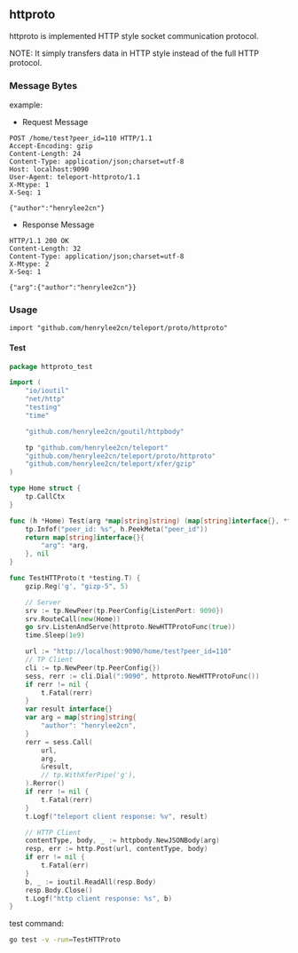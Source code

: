 ## httproto

httproto is implemented HTTP style socket communication protocol.

NOTE: It simply transfers data in HTTP style instead of the full HTTP protocol.

### Message Bytes

example:

- Request Message

```
POST /home/test?peer_id=110 HTTP/1.1
Accept-Encoding: gzip
Content-Length: 24
Content-Type: application/json;charset=utf-8
Host: localhost:9090
User-Agent: teleport-httproto/1.1
X-Mtype: 1
X-Seq: 1

{"author":"henrylee2cn"}
```

- Response Message

```
HTTP/1.1 200 OK
Content-Length: 32
Content-Type: application/json;charset=utf-8
X-Mtype: 2
X-Seq: 1

{"arg":{"author":"henrylee2cn"}}
```

### Usage

`import "github.com/henrylee2cn/teleport/proto/httproto"`

#### Test

```go
package httproto_test

import (
	"io/ioutil"
	"net/http"
	"testing"
	"time"

	"github.com/henrylee2cn/goutil/httpbody"

	tp "github.com/henrylee2cn/teleport"
	"github.com/henrylee2cn/teleport/proto/httproto"
	"github.com/henrylee2cn/teleport/xfer/gzip"
)

type Home struct {
	tp.CallCtx
}

func (h *Home) Test(arg *map[string]string) (map[string]interface{}, *tp.Rerror) {
	tp.Infof("peer_id: %s", h.PeekMeta("peer_id"))
	return map[string]interface{}{
		"arg": *arg,
	}, nil
}

func TestHTTProto(t *testing.T) {
	gzip.Reg('g', "gizp-5", 5)

	// Server
	srv := tp.NewPeer(tp.PeerConfig{ListenPort: 9090})
	srv.RouteCall(new(Home))
	go srv.ListenAndServe(httproto.NewHTTProtoFunc(true))
	time.Sleep(1e9)

	url := "http://localhost:9090/home/test?peer_id=110"
	// TP Client
	cli := tp.NewPeer(tp.PeerConfig{})
	sess, rerr := cli.Dial(":9090", httproto.NewHTTProtoFunc())
	if rerr != nil {
		t.Fatal(rerr)
	}
	var result interface{}
	var arg = map[string]string{
		"author": "henrylee2cn",
	}
	rerr = sess.Call(
		url,
		arg,
		&result,
		// tp.WithXferPipe('g'),
	).Rerror()
	if rerr != nil {
		t.Fatal(rerr)
	}
	t.Logf("teleport client response: %v", result)

	// HTTP Client
	contentType, body, _ := httpbody.NewJSONBody(arg)
	resp, err := http.Post(url, contentType, body)
	if err != nil {
		t.Fatal(err)
	}
	b, _ := ioutil.ReadAll(resp.Body)
	resp.Body.Close()
	t.Logf("http client response: %s", b)
}
```

test command:

```sh
go test -v -run=TestHTTProto
```
